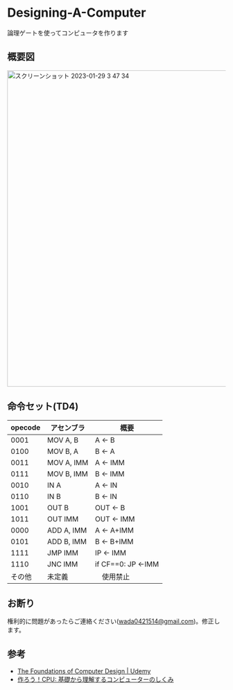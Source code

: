 # Designing-A-Computer
論理ゲートを使ってコンピュータを作ります

## 概要図
<img width="729" alt="スクリーンショット 2023-01-29 3 47 34" src="https://user-images.githubusercontent.com/31792905/215285437-1548797f-ef25-40b1-ab16-c46dda9b5948.png">

## 命令セット(TD4)
|  opecode  |  アセンブラ  | 概要　|
| ---- | ---- |----|
|  0001  |  MOV A, B  | A <- B|
|  0100  |  MOV B, A  | B <- A|
|  0011  |  MOV A, IMM | A <- IMM|
|  0111  |  MOV B, IMM | B <- IMM|
|  0010  |  IN A  | A <- IN|
|  0110  |  IN B  | B <- IN|
|  1001  |  OUT B  | OUT <- B|
|  1011  |  OUT IMM  |OUT <- IMM|
|  0000  |  ADD A, IMM  |A <- A+IMM|
|  0101  |  ADD B, IMM  |B <- B+IMM|
|  1111  |  JMP IMM  | IP <- IMM|
|  1110  |  JNC IMM  | if CF==0: JP <-IMM|
|  その他  |  未定義 |　使用禁止|

## お断り
権利的に問題があったらご連絡ください(wada0421514@gmail.com)。修正します。
## 参考
- [The Foundations of Computer Design \| Udemy](https://www.udemy.com/course/the-foundations-of-computer-design/)
- [作ろう！CPU: 基礎から理解するコンピューターのしくみ](https://www.amazon.co.jp/%E4%BD%9C%E3%82%8D%E3%81%86%EF%BC%81CPU-%E4%B8%8A%E5%8E%9F-%E5%91%A8-ebook/dp/B08GP3PPCX/ref=tmm_kin_swatch_0?_encoding=UTF8&qid=&sr=)
